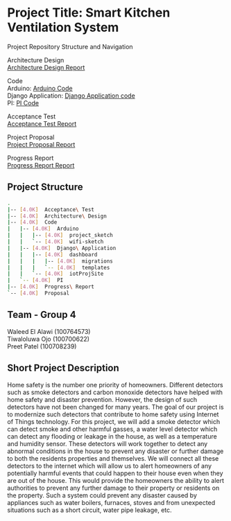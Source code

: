 # Project Title: Smart Kitchen Ventilation System

Project Repository Structure and Navigation<br>

Architecture Design<br>
[Architecture Design Report](https://github.com/Waleed20210/IOT-Project/blob/main/Architecture%20Design/Architectural%20Design%20Report.pdf)

Code<br>
Arduino: [Arduino Code](https://github.com/Waleed20210/IOT-Project/tree/main/Code/Arduino)<br> 
Django Application: [Django Application code](https://github.com/Waleed20210/IOT-Project/tree/main/Code/Django%20Application)<br>
PI: [PI Code](https://github.com/Waleed20210/IOT-Project/tree/main/Code/PI)<br>

Acceptance Test<br>
[Acceptance Test Report](https://github.com/Waleed20210/IOT-Project/blob/main/Acceptance%20Test/Acceptance%20Testing.pdf)<br>

Project Proposal<br>
[Project Proposal Report](https://github.com/Waleed20210/IOT-Project/tree/main/Proposal)<br>

Progress Report<br>
[Progress Report Report](https://github.com/Waleed20210/IOT-Project/blob/main/Progress%20Report/Smart%20Kitchen%20Ventilation%20System%20Design%20Report.pdf)<br>

## Project Structure

```sh
.
|-- [4.0K]  Acceptance\ Test
|-- [4.0K]  Architecture\ Design
|-- [4.0K]  Code
|   |-- [4.0K]  Arduino
|   |   |-- [4.0K]  project_sketch
|   |   `-- [4.0K]  wifi-sketch
|   |-- [4.0K]  Django\ Application
|   |   |-- [4.0K]  dashboard
|   |   |   |-- [4.0K]  migrations
|   |   |   `-- [4.0K]  templates
|   |   `-- [4.0K]  iotProjSite
|   `-- [4.0K]  PI
|-- [4.0K]  Progress\ Report
`-- [4.0K]  Proposal
```

## Team - Group 4 
Waleed El Alawi (100764573)<br> 
Tiwaloluwa Ojo  (100700622)<br>
Preet Patel (100708239) <br>

## Short Project Description
Home safety is the number one priority of homeowners. Different detectors such as smoke detectors and carbon monoxide detectors have helped with home safety and disaster prevention. However, the design of such detectors have not been changed for many years. The goal of our project is to modernize such detectors that contribute to home safety using Internet of Things technology. For this project, we will add a smoke detector which can detect smoke and other harmful gasses, a water level detector which can detect any flooding or leakage in the house, as well as a temperature and humidity sensor. These detectors will work together to detect any abnormal conditions in the house to prevent any disaster or further damage to both the residents properties and themselves. We will connect all these detectors to the internet which will allow us to alert homeowners of any potentially harmful events that could happen to their house even when they are out of the house. This would provide the homeowners the ability to alert authorities to prevent any further damage to their property or residents on the property. Such a system could prevent any disaster caused by appliances such as water boilers, furnaces, stoves and from unexpected situations such as a short circuit, water pipe leakage, etc.
